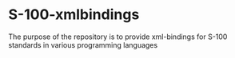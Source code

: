 # S-100-xmlbindings
The purpose of the repository is to provide xml-bindings for S-100 standards in various programming languages
